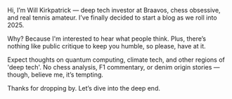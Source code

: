 Hi, I’m Will Kirkpatrick — deep tech investor at Braavos, chess obsessive, and real tennis amateur. I’ve finally decided to start a blog as we roll into 2025.

Why? Because I'm interested to hear what people think. Plus, there’s nothing like public critique to keep you humble, so please, have at it.

Expect thoughts on quantum computing, climate tech, and other regions of 'deep tech'. No chess analysis, F1 commentary, or denim origin stories — though, believe me, it’s tempting.

Thanks for dropping by. Let’s dive into the deep end.
